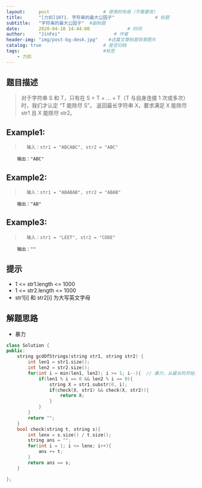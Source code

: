 ```yaml
---
layout:     post                    # 使用的布局（不需要改） 
title:      "[力扣]1071. 字符串的最大公因子"               # 标题  
subtitle:   "字符串的最大公因子"  #副标题 
date:       2020-04-10 14:44:00              # 时间 
author:     "JinFei"                    # 作者 
header-img: "img/post-bg-desk.jpg"    #这篇文章标题背景图片 
catalog: true                       # 是否归档 
tags:                               #标签     
    - 力扣
---
```


## 题目描述
>   对于字符串 S 和 T，只有在 S = T + ... + T（T 与自身连接 1 次或多次）时，我们才认定 “T 能除尽 S”。
    返回最长字符串 X，要求满足 X 能除尽 str1 且 X 能除尽 str2。

## Example1:
 
>       输入：str1 = "ABCABC", str2 = "ABC"
        输出："ABC"

## Example2:
 
>       输入：str1 = "ABABAB", str2 = "ABAB"
        输出："AB"

## Example3:
 
>       输入：str1 = "LEET", str2 = "CODE"
        输出：""

## 提示
- 1 <= str1.length <= 1000
- 1 <= str2.length <= 1000
- str1[i] 和 str2[i] 为大写英文字母


## 解题思路
- 暴力



```C++
class Solution {
public:
    string gcdOfStrings(string str1, string str2) {
        int len1 = str1.size();
        int len2 = str2.size();
        for(int i = min(len1, len2); i >= 1; i--){  // 暴力，从最长的开始，看是否能够被整除
            if(len1 % i == 0 && len2 % i == 0){ 
                string X = str1.substr(0, i);
                if(check(X, str1) && check(X, str2)){
                    return X;
                }
            }
        }
        return "";
    }
    bool check(string t, string s){
        int lenx = s.size() / t.size();
        string ans = "";
        for(int i = 1; i <= lenx; i++){
            ans += t;
        }
        return ans == s;
    }

};
```
